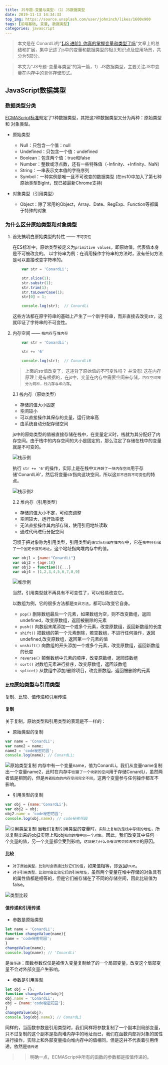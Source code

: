 ```yaml
---
title: JS专题-变量与类型-（1）JS数据类型
date: 2019-11-13 14:34:33
top_img: https://source.unsplash.com/user/johninch/likes/1600x900
tags: [前端基础, 变量, 数据类型]
categories: javascript
---
```


> 本文是在 ConardLi的“[【JS 进阶】你真的掌握变量和类型了吗](https://juejin.im/post/5cec1bcff265da1b8f1aa08f)”文章上的总结和扩展，集中记述了js中的变量和数据类型的相关知识点及应用场景，共分为5部分。

> 本文为“JS专题-变量与类型”的第一篇，1）JS数据类型，主要关注JS中变量在内存中的具体存储形式。

<!-- more -->

## JavaScript数据类型

### 数据类型分类

[ECMAScript标准](http://www.ecma-international.org/ecma-262/9.0/index.html)规定了`7`种数据类型，其把这`7`种数据类型又分为两种：原始类型 和 对象类型。
- 原始类型
    - Null：只包含一个值：null
    - Undefined：只包含一个值：undefined
    - Boolean：包含两个值：true和false
    - Number：整数或浮点数，还有一些特殊值（-Infinity、+Infinity、NaN）
    - String：一串表示文本值的字符序列
    - Symbol：一种实例是唯一且不可改变的数据类型
(在es10中加入了第七种原始类型BigInt，现已被最新Chrome支持)

- 对象类型（引用类型）
    - Object：除了常用的Object，Array、Date、RegExp、Function等都属于特殊的对象

### 为什么区分原始类型和对象类型

1. 首先搞明白原始类型的特性 —— `不可变性`

    在ES标准中，原始类型被定义为`primitive values`，即原始值，代表值本身是不可被改变的。
    以字符串为例：在调用操作字符串的方法时，没有任何方法是可以直接改变字符串的。

    ```js
        var str = 'ConardLi';

        str.slice(1);
        str.substr(1);
        str.trim(1);
        str.toLowerCase(1);
        str[0] = 1;

        console.log(str);  // ConardLi
    ```
    这些方法都在原字符串的基础上产生了一个新字符串，而非直接去改变str，这就印证了字符串的不可变性。

2. 内存空间 —— `栈内存`与`堆内存`
    ```js
        var str = 'ConardLi';

        str += '6'

        console.log(str);  // ConardLi6
    ```
    > 上面的str值改变了，这违背了原始值的不可变性吗？
    并没有! 这在内存原理上是有根据的，在js中，变量在内存中需要空间来存储，`内存空间被分为两种，栈内存与堆内存`。

    2.1 栈内存（原始类型）
    - 存储的值大小固定
    - 空间较小
    - 可以直接操作其保存的变量，运行效率高
    - 由系统自动分配存储空间

    js中的原始类型的值被直接存储在栈中，在变量定义时，栈就为其分配好了内存空间。由于栈中的内存空间的大小是固定的，那么注定了存储在栈中的变量就是不可变的。

    ![栈示例](/images/variablesAndTypes/栈示例.png)

    执行 `str += '6'`的操作，实际上是在栈中`又开辟了一块内存空间`用于存储'ConardLi6'，然后将变量str指向这块空间，所以这`并不违背不可变性`的特点。

    ![栈示例2](/images/variablesAndTypes/栈示例2.png)

    2.2 堆内存（引用类型）
    - 存储的值大小不定，可动态调整
    - 空间较大，运行效率低
    - 无法直接操作其内部存储，使用引用地址读取
    - 通过代码进行分配空间

    习惯于把对象称为引用类型，引用类型的`值实际存储在堆内存`中，它在`栈中只存储了一个固定长度的地址`，这个地址指向堆内存中的值。

    ```js
    var obj1 = {name:"ConardLi"}
    var obj2 = {age:18}
    var obj3 = function(){...}
    var obj4 = [1,2,3,4,5,6,7,8,9]
    ```
    ![堆示例](/images/variablesAndTypes/堆示例.png)

    当然，引用类型就不再具有不可变性了，可以轻易改变它。

    以数组为例，它的很多方法都是`变异方法`，都可以改变它自身。
    - `pop()` 删除数组最后一个元素，如果数组为空，则不改变数组，返回undefined，改变原数组，返回被删除的元素
    - `push()` 向数组末尾添加一个或多个元素，改变原数组，返回新数组的长度
    - `shift()` 把数组的第一个元素删除，若空数组，不进行任何操作，返回undefined,改变原数组，返回第一个元素的值
    - `unshift()` 向数组的开头添加一个或多个元素，改变原数组，返回新数组的长度
    - `reverse()` 颠倒数组中元素的顺序，改变原数组，返回该数组
    - `sort()` 对数组元素进行排序，改变原数组，返回该数组
    - `splice()` 从数组中添加/删除项目，改变原数组，返回被删除的元素

### `比较`原始类型与引用类型
复制、比较、值传递和引用传递

#### 复制
关于复制，原始类型和引用类型的表现是不一样的：
- 原始类型的复制
```js
var name = 'ConardLi';
var name2 = name;
name2 = 'code秘密花园';
console.log(name); // ConardLi;
```
![原始类型复制](/images/variablesAndTypes/原始类型复制.png)
内存中有一个变量name，值为ConardLi。我们从变量name复制出一个变量name2，此时在内存中`创建了一个块新的空间`用于存储ConardLi，虽然两者值是相同的，但是`两者指向的内存空间完全不同`，这两个变量参与任何操作都互不影响。

- 引用类型的复制
```js
var obj = {name:'ConardLi'};
var obj2 = obj;
obj2.name = 'code秘密花园';
console.log(obj.name); // code秘密花园
```
![引用类型复制](/images/variablesAndTypes/引用类型复制.png)
当我们复制引用类型的变量时，`实际上复制的是栈中存储的地址`，所以复制出来的obj2实际上和obj`指向的堆中同一个对象`。因此，我们改变其中任何一个变量的值，另一个变量都会受到影响，`这就是为什么会有深拷贝和浅拷贝`的原因。

#### 比较
- `对于原始类型，比较时会直接比较它们的值`，如果值相等，即返回true。
- `对于引用类型，比较时会比较它们的引用地址`，虽然两个变量在堆中存储的对象具有的属性值都是相等的，但是它们被存储在了不同的存储空间，因此比较值为false。

![类型比较](/images/variablesAndTypes/类型比较.png)

#### 值传递和引用传递

- 参数是原始类型
```js
let name = 'ConardLi';
function changeValue(name){
name = 'code秘密花园';
}
changeValue(name);
console.log(name); // 'ConardLi'
```
是`值传递`：函数参数仅仅是被传入变量复制给了的一个局部变量，改变这个局部变量不会对外部变量产生影响。

- 参数是引用类型
```js
let obj = {};
function changeValue(obj){
obj.name = 'ConardLi';
obj = {name:'code秘密花园'};
}
changeValue(obj);
console.log(obj.name); // ConardLi
```
同样的，当函数参数是引用类型时，我们同样将参数复制了一个副本到局部变量，只不过复制的这个副本是指向堆内存中的地址而已，我们在函数内部对对象的属性进行操作，实际上和外部变量指向堆内存中的值相同，但是这并不代表着引用传递，依然是`值传递`

>> 明确一点，ECMAScript中所有的函数的参数都是按值传递的。
